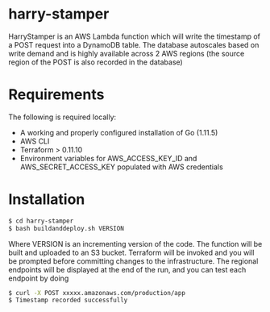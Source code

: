 # harry-stamper

HarryStamper is an AWS Lambda function which will write the timestamp of a POST request into a
DynamoDB table.  The database autoscales based on write demand and is highly available across 2 AWS regions (the source region of the POST is also recorded in the database)

# Requirements
The following is required locally:

 - A working and properly configured installation of Go (1.11.5)
 - AWS CLI
 - Terraform > 0.11.10
 - Environment variables for AWS_ACCESS_KEY_ID and AWS_SECRET_ACCESS_KEY populated with AWS credentials

# Installation


```sh
$ cd harry-stamper
$ bash buildanddeploy.sh VERSION
```
Where VERSION is an incrementing version of the code. The function will be built and uploaded to an S3 bucket.  Terraform will be invoked and you will be prompted before committing changes to the infrastructure.  The regional endpoints will be displayed at the end of the run, and you can test each endpoint by doing

```sh
$ curl -X POST xxxxx.amazonaws.com/production/app
$ Timestamp recorded successfully
```